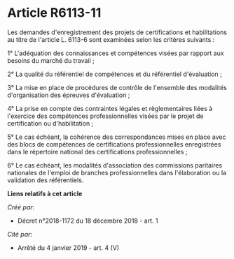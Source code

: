 # Article R6113-11

Les demandes d'enregistrement des projets de certifications et habilitations au titre de l'article L. 6113-6 sont examinées
selon les critères suivants :

1° L'adéquation des connaissances et compétences visées par rapport aux besoins du marché du travail ;

2° La qualité du référentiel de compétences et du référentiel d'évaluation ;

3° La mise en place de procédures de contrôle de l'ensemble des modalités d'organisation des épreuves d'évaluation ;

4° La prise en compte des contraintes légales et règlementaires liées à l'exercice des compétences professionnelles visées
par le projet de certification ou d'habilitation ;

5° Le cas échéant, la cohérence des correspondances mises en place avec des blocs de compétences de certifications
professionnelles enregistrées dans le répertoire national des certifications professionnelles ;

6° Le cas échéant, les modalités d'association des commissions paritaires nationales de l'emploi de branches professionnelles
dans l'élaboration ou la validation des référentiels.

**Liens relatifs à cet article**

_Créé par_:

  - Décret n°2018-1172 du 18 décembre 2018 - art. 1

_Cité par_:

  - Arrêté du 4 janvier 2019 - art. 4 (V)

